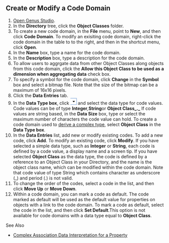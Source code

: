 ## Create or Modify a Code Domain

1.  [Open Genus Studio](../../getting-started/how-to-open-genus-studio.md).
2.  In the **Directory** tree, click the **Object Classes** folder.
3.  To create a new code domain, in the **File** menu, point to **New**, and then click **Code Domain**. To modify an exisiting code domain, right-click the code domain in the table to to the right, and then in the shortcut menu, click **Open**.
4.  In the **Name** box, type a name for the code domain.
5.  In the **Description** box, type a description for the code domain.
6.  To allow users to aggrgate data from other Object Classes along objects from this code domain, click the **Allow this Object Class to be used as a dimension when aggregating data** check box.
7.  To specify a symbol for the code domain, click **Change** in the **Symbol** box and select a bitmap file. Note that the size of the bitmap can be a maximum of 16x16 pixels.
8.  Click the **Data Entries** tab.
9.  In the **Data Type box**, click ![ID483ACDE820AE4EBA.IDB4FDC443D49D46B2.png](media/ID483ACDE820AE4EBA.IDB4FDC443D49D46B2.png) and select the data type for code values. Code values can be of type **Integer**_,_**String**or **Object Class_._** If code values are string based, in the **Data Size** box, type or select the maximum number of characters the code value can hold. To create a code domain used to [derive a complex type](../../object-class-property/complex-association-data-interpretation-for-a-property.md "Complex Association Data Interpretation for a Property"), select **Object Class** in the **Data Type box**.
10.  In the **Data Entries** list, add new or modify existing codes. To add a new code, click **Add**. To modify an existing code, click **Modify**. If you have selected a simple data type, such as **Integer** or **String**, each code is defined by a code value, a display name and a screen tip. If you have selected **Object Class** as the data type, the code is defined by a reference to an Object Class in your Directory, and the name is the object class name, which can be modified within the code domain. Note that code value of type String which contains character as underscore (_) and period (.) is not valid.
11.  To change the order of the codes, select a code in the list, and then click **Move Up** or **Move Down**.
12.  Within a code domain, you can mark a code as default. The code marked as default will be used as the default value for properties on objects with a link to the code domain. To mark a code as default, select the code in the list, and then click **Set Default**.This option is not available for code domains with a data type equal to **Object Class**.

See Also

*   [Complex Association Data Interpretation for a Property](../../object-class-property/complex-association-data-interpretation-for-a-property.md)